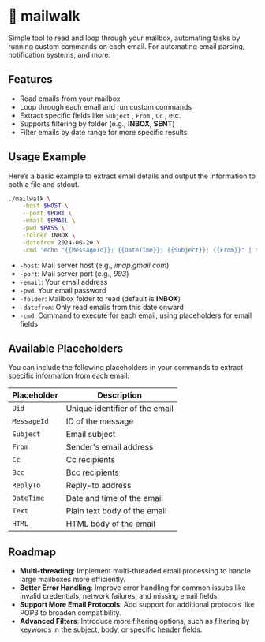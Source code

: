 # 📨 **mailwalk**

Simple tool to read and loop through your mailbox, automating tasks by running custom commands on each email. 
For automating email parsing, notification systems, and more.


## **Features**  
- Read emails from your mailbox  
- Loop through each email and run custom commands  
- Extract specific fields like ```Subject``` , ```From``` , ```Cc``` , etc.  
- Supports filtering by folder (e.g., **INBOX**, **SENT**)  
- Filter emails by date range for more specific results  


## **Usage Example**

Here’s a basic example to extract email details and output the information to both a file and stdout.

```bash  
./mailwalk \
    -host $HOST \
    --port $PORT \
    -email $EMAIL \
    -pwd $PASS \
    -folder INBOX \
    -datefrom 2024-06-20 \
    -cmd 'echo "{{MessageId}}; {{DateTime}}; {{Subject}}; {{From}}" | tee -a maildump.txt'  
```  

- `-host`: Mail server host (e.g., *imap.gmail.com*)  
- `-port`: Mail server port (e.g., *993*)  
- `-email`: Your email address  
- `-pwd`: Your email password  
- `-folder`: Mailbox folder to read (default is **INBOX**)  
- `-datefrom`: Only read emails from this date onward  
- `-cmd`: Command to execute for each email, using placeholders for email fields  

## **Available Placeholders**

You can include the following placeholders in your commands to extract specific information from each email:

| Placeholder   | Description                   |
|---------------|-------------------------------|
| ```Uid```     | Unique identifier of the email |
| ```MessageId```| ID of the message             |
| ```Subject``` | Email subject                 |
| ```From```    | Sender's email address         |
| ```Cc```      | Cc recipients                 |
| ```Bcc```     | Bcc recipients                |
| ```ReplyTo``` | Reply-to address              |
| ```DateTime```| Date and time of the email     |
| ```Text```    | Plain text body of the email   |
| ```HTML```    | HTML body of the email         |


## **Roadmap**

- **Multi-threading**: Implement multi-threaded email processing to handle large mailboxes more efficiently.
- **Better Error Handling**: Improve error handling for common issues like invalid credentials, network failures, and missing email fields.
- **Support More Email Protocols**: Add support for additional protocols like POP3 to broaden compatibility.
- **Advanced Filters**: Introduce more filtering options, such as filtering by keywords in the subject, body, or specific header fields.
